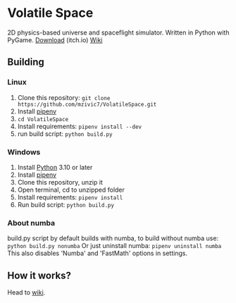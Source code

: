 # Volatile Space
2D physics-based universe and spaceflight simulator.
Written in Python with PyGame.
[Download](https://mzivic.itch.io/volatile-space) (itch.io)
[Wiki](documentation/wiki.md)


## Building
### Linux
1. Clone this repository: `git clone https://github.com/mzivic7/VolatileSpace.git`
2. Install [pipenv](https://docs.pipenv.org/install/)
3. `cd VolatileSpace`
4. Install requirements: `pipenv install --dev`
5. run build script: `python build.py`

### Windows
1. Install [Python](https://www.python.org/) 3.10 or later
2. Install [pipenv](https://docs.pipenv.org/install/)
3. Clone this repository, unzip it
4. Open terminal, cd to unzipped folder
5. Install requirements: `pipenv install`
6. Run build script: `python build.py`

### About numba
build.py script by default builds with numba, to build without numba use: `python build.py nonumba`
Or just uninstall numba: `pipenv uninstall numba`
This also disables 'Numba' and 'FastMath' options in settings.

## How it works?
Head to [wiki](documentation/wiki.md).
